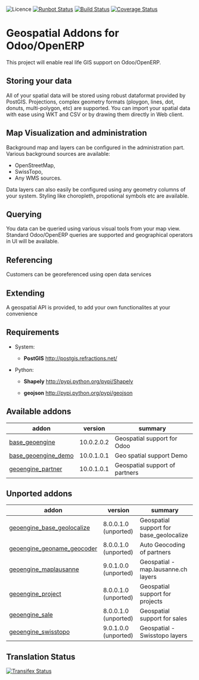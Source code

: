 ![Licence](https://img.shields.io/badge/licence-AGPL--3-blue.svg)
[![Runbot Status](https://runbot.odoo-community.org/runbot/badge/flat/115/10.0.svg)](https://runbot.odoo-community.org/runbot/repo/github-com-oca-geospatial-115)
[![Build Status](https://travis-ci.org/OCA/geospatial.svg?branch=10.0)](https://travis-ci.org/OCA/geospatial)
[![Coverage Status](https://coveralls.io/repos/OCA/geospatial/badge.svg?branch=10.0)](https://coveralls.io/r/OCA/geospatial?branch=10.0)

Geospatial Addons for Odoo/OpenERP
==================================

This project will enable real life GIS support on Odoo/OpenERP.

Storing your data
-----------------

All of your spatial data will be stored using robust dataformat provided by PostGIS.
Projections, complex geometry formats (ploygon, lines, dot, donuts, multi-polygon, etc) are supported.
You can import your spatial data with ease using WKT and CSV or by drawing them directly in Web client.

Map Visualization and administration
------------------------------------

Background map and layers can be configured in the administration part.
Various background sources are available:

 - OpenStreetMap,
 - SwissTopo,
 - Any WMS sources.

Data layers can also easily be configured using any geometry columns of your system.
Styling like choropleth, propotional symbols etc are available.

Querying
--------

You data can be queried using various visual tools from your map view.
Standard Odoo/OpenERP queries are supported and geographical operators in UI will be available.


Referencing
-----------

Customers can be georeferenced using open data services

Extending
---------

A geospatial API is provided, to add your own functionalites at your convenience


Requirements
------------

* System:
  *  **PostGIS** http://postgis.refractions.net/

* Python:
  *  **Shapely** http://pypi.python.org/pypi/Shapely

  *  **geojson** http://pypi.python.org/pypi/geojson

[//]: # (addons)

Available addons
----------------
addon | version | summary
--- | --- | ---
[base_geoengine](base_geoengine/) | 10.0.2.0.2 | Geospatial support for Odoo
[base_geoengine_demo](base_geoengine_demo/) | 10.0.1.0.1 | Geo spatial support Demo
[geoengine_partner](geoengine_partner/) | 10.0.1.0.1 | Geospatial support of partners


Unported addons
---------------
addon | version | summary
--- | --- | ---
[geoengine_base_geolocalize](geoengine_base_geolocalize/) | 8.0.0.1.0 (unported) | Geospatial support for base_geolocalize
[geoengine_geoname_geocoder](geoengine_geoname_geocoder/) | 8.0.0.1.0 (unported) | Auto Geocoding of partners
[geoengine_maplausanne](geoengine_maplausanne/) | 9.0.1.0.0 (unported) | Geospatial - map.lausanne.ch layers
[geoengine_project](geoengine_project/) | 8.0.0.1.0 (unported) | Geospatial support for projects
[geoengine_sale](geoengine_sale/) | 8.0.0.1.0 (unported) | Geospatial support for sales
[geoengine_swisstopo](geoengine_swisstopo/) | 9.0.1.0.0 (unported) | Geospatial - Swisstopo layers

[//]: # (end addons)

Translation Status
------------------
[![Transifex Status](https://www.transifex.com/projects/p/OCA-geospatial-10-0/chart/image_png)](https://www.transifex.com/projects/p/OCA-geospatial-10-0)
